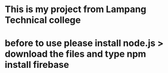 # This is my project from Lampang Technical college
# before to use please install node.js > download the files and type npm install firebase
